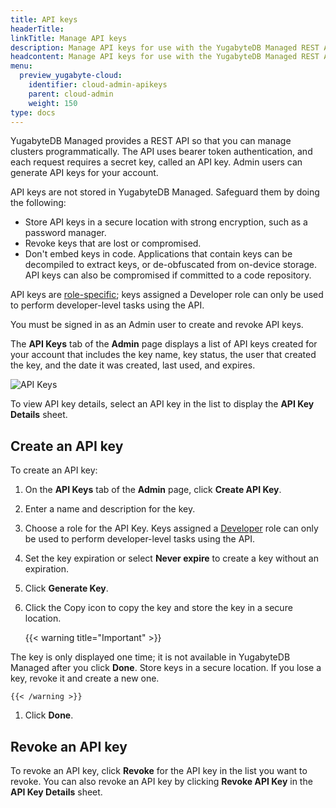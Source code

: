 ```yaml
---
title: API keys
headerTitle:
linkTitle: Manage API keys
description: Manage API keys for use with the YugabyteDB Managed REST API.
headcontent: Manage API keys for use with the YugabyteDB Managed REST API
menu:
  preview_yugabyte-cloud:
    identifier: cloud-admin-apikeys
    parent: cloud-admin
    weight: 150
type: docs
---
```


YugabyteDB Managed provides a REST API so that you can manage clusters programmatically. The API uses bearer token authentication, and each request requires a secret key, called an API key. Admin users can generate API keys for your account.

API keys are not stored in YugabyteDB Managed. Safeguard them by doing the following:

- Store API keys in a secure location with strong encryption, such as a password manager.
- Revoke keys that are lost or compromised.
- Don't embed keys in code. Applications that contain keys can be decompiled to extract keys, or de-obfuscated from on-device storage. API keys can also be compromised if committed to a code repository.

API keys are [role-specific](../manage-access/#user-roles); keys assigned a Developer role can only be used to perform developer-level tasks using the API.

You must be signed in as an Admin user to create and revoke API keys.

The **API Keys** tab of the **Admin** page displays a list of API keys created for your account that includes the key name, key status, the user that created the key, and the date it was created, last used, and expires.

![API Keys](/images/yb-cloud/cloud-admin-apikeys.png)

To view API key details, select an API key in the list to display the **API Key Details** sheet.

## Create an API key

To create an API key:

1. On the **API Keys** tab of the **Admin** page, click **Create API Key**.

1. Enter a name and description for the key.

1. Choose a role for the API Key. Keys assigned a [Developer](../manage-access/#user-roles) role can only be used to perform developer-level tasks using the API.

1. Set the key expiration or select **Never expire** to create a key without an expiration.

1. Click **Generate Key**.

1. Click the Copy icon to copy the key and store the key in a secure location.

    {{< warning title="Important" >}}

The key is only displayed one time; it is not available in YugabyteDB Managed after you click **Done**. Store keys in a secure location. If you lose a key, revoke it and create a new one.

    {{< /warning >}}

1. Click **Done**.

## Revoke an API key

To revoke an API key, click **Revoke** for the API key in the list you want to revoke. You can also revoke an API key by clicking **Revoke API Key** in the **API Key Details** sheet.
